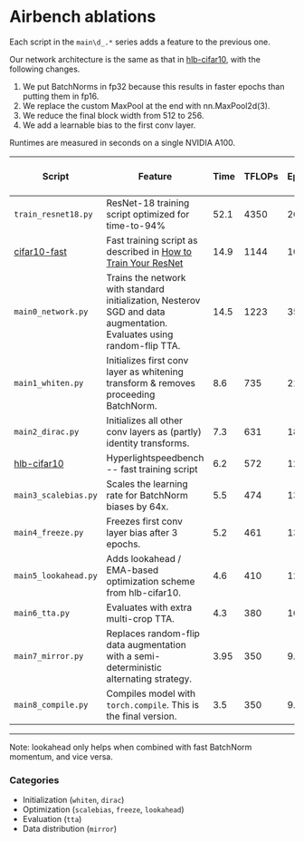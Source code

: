 # Airbench ablations

Each script in the `main\d_.*` series adds a feature to the previous one.

Our network architecture is the same as that in [hlb-cifar10](https://github.com/tysam-code/hlb-CIFAR10), with the following changes.
1. We put BatchNorms in fp32 because this results in faster epochs than putting them in fp16.
2. We replace the custom MaxPool at the end with nn.MaxPool2d(3).
3. We reduce the final block width from 512 to 256.
4. We add a learnable bias to the first conv layer.

Runtimes are measured in seconds on a single NVIDIA A100.

| Script | Feature | Time | TFLOPs | Epochs | Evidence for >= 94% |
| - | - | - | - | - | - |
| `train_resnet18.py` | ResNet-18 training script optimized for time-to-94% | 52.1  | 4350 | 26.0 | 94.01 in n=10 |
| [cifar10-fast](https://github.com/davidcpage/cifar10-fast) | Fast training script as described in [How to Train Your ResNet](https://myrtle.ai/learn/how-to-train-your-resnet/) | 14.9 | 1144 | 10.0 | -- |
| `main0_network.py` | Trains the network with standard initialization, Nesterov SGD and data augmentation. Evaluates using random-flip TTA. | 14.5 | 1223 | 35.0 | 94.06 in n=25 |
| `main1_whiten.py` | Initializes first conv layer as whitening transform & removes proceeding BatchNorm. | 8.6 | 735 | 21.0 | 94.00 in n=200 |
| `main2_dirac.py` | Initializes all other conv layers as (partly) identity transforms. | 7.3 | 631 | 18.0 | 94.01 in n=200 |
| [hlb-cifar10](https://github.com/tysam-code/hlb-CIFAR10) | Hyperlightspeedbench -- fast training script | 6.2 | 572 | 12.1 | -- |
| `main3_scalebias.py` | Scales the learning rate for BatchNorm biases by 64x. | 5.5 | 474 | 13.5 | 94.01 in n=200 |
| `main4_freeze.py` | Freezes first conv layer bias after 3 epochs. | 5.2 | 461 | 13.5 | 94.03 in n=500 |
| `main5_lookahead.py` | Adds lookahead / EMA-based optimization scheme from hlb-cifar10. | 4.6 | 410 | 12.0 | 94.02 in n=200 |
| `main6_tta.py` | Evaluates with extra multi-crop TTA. | 4.3 | 380 | 10.8 | 94.02 in n=200 |
| `main7_mirror.py` | Replaces random-flip data augmentation with a semi-deterministic alternating strategy. | 3.95 | 350 | 9.9 | 94.02 in n=700 |
| `main8_compile.py` | Compiles model with `torch.compile`. This is the final version. | 3.5 | 350 | 9.9 | 94.02 in n=700 |

---
Note: lookahead only helps when combined with fast BatchNorm momentum, and vice versa.

### Categories
* Initialization (`whiten`, `dirac`)
* Optimization (`scalebias`, `freeze`, `lookahead`)
* Evaluation (`tta`)
* Data distribution (`mirror`)

